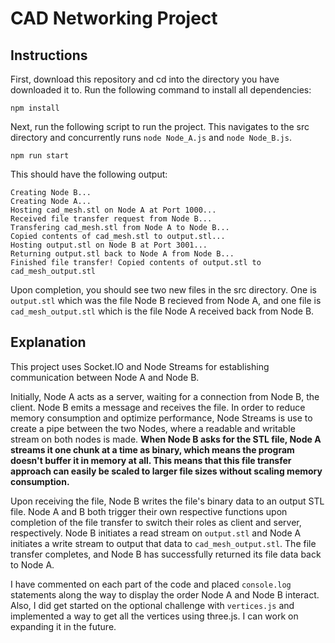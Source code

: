 # CAD Networking Project

## Instructions
First, download this repository and cd into the directory you have downloaded it to. Run the following command to install all dependencies:

    npm install
Next, run the following script to run the project. This navigates to the src directory and concurrently runs `node Node_A.js` and `node Node_B.js`.

    npm run start
This should have the following output:

    Creating Node B...
    Creating Node A...
    Hosting cad_mesh.stl on Node A at Port 1000...
    Received file transfer request from Node B...
    Transfering cad_mesh.stl from Node A to Node B...
    Copied contents of cad_mesh.stl to output.stl...
    Hosting output.stl on Node B at Port 3001...
    Returning output.stl back to Node A from Node B...
    Finished file transfer! Copied contents of output.stl to cad_mesh_output.stl
Upon completion, you should see two new files in the src directory. One is `output.stl` which was the file Node B recieved from Node A, and one file is `cad_mesh_output.stl` which is the file Node A received back from Node B. 

## Explanation
This project uses Socket.IO and Node Streams for establishing communication between Node A and Node B. 

Initially, Node A acts as a server, waiting for a connection from Node B, the client. Node B emits a message and receives the file. In order to reduce memory consumption and optimize performance, Node Streams is use to create a pipe between the two Nodes, where a readable and writable stream on both nodes is made. **When Node B asks for the STL file, Node A streams it one chunk at a time as binary, which means the program doesn't buffer it in memory at all. This means that this file transfer approach can easily be scaled to larger file sizes without scaling memory consumption.**

Upon receiving the file, Node B writes the file's binary data to an output STL file. Node A and B both trigger their own respective functions upon completion of the file transfer to switch their roles as client and server, respectively. Node B initiates a read stream on `output.stl` and Node A initiates a write stream to output that data to `cad_mesh_output.stl`. The file transfer completes, and Node B has successfully returned its file data back to Node A. 

I have commented on each part of the code and placed `console.log` statements along the way to display the order Node A and Node B interact. Also, I did get started on the optional challenge with `vertices.js` and implemented a way to get all the vertices using three.js. I can work on expanding it in the future. 
